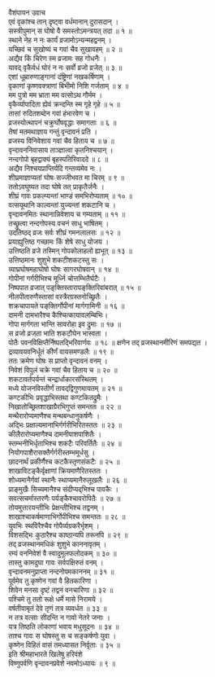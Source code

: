 वैशंपायन उवाच  
एवं वृकांश्च तान् दृष्ट्वा वर्धमानान् दुरासदान् ।  
सस्त्रीपुमान् स घोषो वै समस्तोऽमन्त्रयत् तदा ॥ १ ॥  
स्थाने नेह न नः कार्यं व्रजामोऽन्यन्महद्वनम् ।  
यच्छिवं च सुखोष्यं च गवां चैव सुखावहम् ॥ २ ॥  
अद्यैव किं चिरेण स्म व्रजामः सह गोधनैः ।  
यावद् वृकैर्वधं घोरं न नः सर्वो व्रजो व्रजेत् ॥ ३ ॥  
एशां धूम्रारुणाङ्‌‌‍गानां दंष्ट्रिणां नखकर्षिणाम् ।  
वृकाणां कृष्णवक्त्राणां बिभीमो निशि गर्जताम् ॥ ४ ॥  
मम पुत्रो मम भ्राता मम वत्सोऽथ गौर्मम ।  
वृकैर्व्यापादिता ह्येवं क्रन्दन्ति स्म गृहे गृहे ॥ ५ ॥  
तासां रुदितशब्देन गवां हंभारवेण च ।  
व्रजस्योत्थापनं चक्रुर्घोषवृद्धाः समागताः ॥ ६ ॥  
तेषां मतमथाज्ञाय गन्तुं वृन्दावनं प्रति ।  
व्रजस्य विनिवेशाय गवां चैव हिताय च ॥ ७ ॥  
वृन्दावननिवासाय ताञ्ज्ञात्वा कृतनिश्चयान् ।  
नन्दगोपो बृहद्वाक्यं बृहस्पतिरिवाददे ॥ ८ ॥  
अद्यैव निश्चयप्राप्तिर्यदि गन्तव्यमेव नः ।  
शीघ्रमाज्ञाप्यतां घोषः सज्जीभवत मा चिरम् ॥ ९ ॥  
ततोऽवघुष्यत तदा घोषे तत् प्राकृतैर्जनैः ।  
शीघ्रं गावः प्रकल्प्यन्तां भाण्डं समभिरोप्यताम् ॥ १० ॥  
वत्सयूथानि काल्यन्तां युज्यन्तां शकटानि च ।  
वृन्दावनमितः स्थानान्निवेशाय च गम्यताम् ॥ ११ ॥  
तच्छ्रुत्वा नन्दगोपस्य वचनं साधु भाषितम् ।  
उदतिष्ठद् व्रजः सर्वः शीघ्रं गमनलालसः ॥ १२ ॥  
प्रयाह्युत्तिष्ठ गच्छामः किं शेषे साधु योजय ।  
उत्तिष्ठति व्रजे तस्मिन् गोपकोलाहलो ह्यभूत् ॥ १३ ॥  
उत्तिष्ठमानः शुशुभे शकटीशकटस्तु सः ।  
व्याघ्रघोषमहाघोषो घोषः सागरघोषवान् ॥ १४ ॥  
गोपीनां गर्गरीभिश्च मूर्ध्नि चोत्तम्भितैर्घटैः ।  
निष्पपात व्रजात् पङ्‌‌‍क्तिस्तारापङ्‌‌‍क्तिरिवांबरात् ॥ १५ ॥  
नीलपीतारुणैस्तासां वस्त्रैरग्रस्तनोच्छ्रितैः ।  
शक्रचापायते पङ्‌‌‍क्तिर्गोपीनां मार्गगामिनी ॥ १६ ॥  
दामनी दामभारैश्च कैश्चित्कायावलम्बिभिः।  
गोपा मार्गगता भान्ति सावरोहा इव द्रुमाः ॥ १७ ॥  
स व्रजो व्रजता भाति शकटौघेन भास्वता ।  
पोतैः पवनविक्षिप्तैर्निष्पतद्भिरिवार्णवः ॥ १८ ॥
क्षणेन तद् व्रजस्थानमीरिणं समपद्यत ।  
द्रव्यावयवनिर्धूतं कीर्णं वायसमण्डलैः ॥ १९ ॥  
ततः क्रमेण घोषः स प्राप्तो वृन्दावनं वनम् ।  
निवेशं विपुलं चक्रे गवां चैव हिताय च ॥ २० ॥  
शकटावर्तपर्यन्तं चन्द्रार्धाकारसंस्थितम् ।  
मध्ये योजनविस्तीर्णं तावद्‌द्विगुणमायतम् ॥ २१ ॥  
कण्टकीभिः प्रवृद्धाभिस्तथा कण्टकितद्रुमैः ।  
निखातोच्छ्रितशाखाग्रैरभिगुप्तं समन्ततः ॥ २२ ॥  
मन्थैरारोप्यमाणैश्च मन्थबन्धानुकर्षणैः ।  
अद्भिः प्रक्षाल्यमानाभिर्गर्गरीभिरितस्ततः ॥ २३ ॥  
कीलैरारोप्यमाणैश्च दामनीपाशपाशितैः ।  
स्तम्भनीभिर्धृताभिश्च शकटैः परिवर्तितैः ॥ २४ ॥  
नियोगपाशैरासक्तैर्गर्गरीस्तम्भमूर्धसु ।  
छादनार्थं प्रकीर्णैश्च कटकैस्तृणसंकटैः ॥ २५ ॥  
शाखाविटङ्‌‌‍कैर्वृक्षाणां क्रियमाणैरितस्ततः ।  
शोध्यमानैर्गवां स्थानैः स्थाप्यमानैरुलूखलैः ॥ २६ ॥  
प्राङ्‌‌‍मुखैः सिच्यमानैश्च संदीप्यद्‌भिश्च पावकैः ।  
सवत्सचर्मास्तरणैः पर्यङ्‌‌‍कैश्चावरोपितैः ॥ २७ ॥  
तोयमुत्तारयन्तीभिः प्रेक्षन्तीभिश्च तद्वनम् ।  
शाखाश्चाकर्षमाणाभिर्गोपीभिश्च समन्ततः ॥ २८ ॥  
युवभिः स्थविरैश्चैव गोपैर्व्यग्रकरैर्भृशम् ।  
विशसद्भिः कुठारैश्च काष्ठान्यपि तरूनपि ॥ २९ ॥  
तद् व्रजस्थानमधिकं शुशुभे काननावृतम् ।  
रम्यं वननिवेशं वै स्वादुमूलफलोदकम् ॥ ३० ॥  
तास्तु कामदुघा गावः सर्वपक्षिरुतं वनम् ।  
वृन्दावनमनुप्राप्ता नन्दनोपमकाननम् ॥ ३१ ॥  
पूर्वमेव तु कृष्णेन गवां वै हितकारिणा ।  
शिवेन मनसा दृष्टं तद्वनं वनचारिणा ॥ ३२ ॥  
पश्चिमे तु ततो रूक्षे धर्मे मासे निरामये ।  
वर्षतीवामृतं देवे तृणं तत्र व्यवर्धत ॥ ३३ ॥  
न तत्र वत्साः सीदन्ति न गावो नेतरे जनाः ।  
यत्र तिष्ठति लोकाणां भवाय मधुसूदनः ॥ ३४ ॥  
ताश्च गावः स घोषस्तु स च सङ्‌‌‍कर्षणो युवा ।  
कृष्णेन विहितं वासं तमध्यासत निर्वृताः ॥ ३५ ॥  
इति श्रीमहाभारते खिलेषु हरिवंशे  
विष्णुपर्वणि वृन्दावनप्रवेशे नवमोऽध्यायः ॥ ९ ॥
